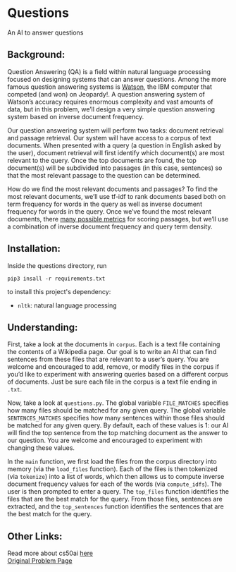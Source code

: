 # Questions

An AI to answer questions

## Background:

Question Answering (QA) is a field within natural language processing focused on designing systems that can answer questions. Among the more famous question answering systems is [Watson](https://en.wikipedia.org/wiki/Watson_(computer)), the IBM computer that competed (and won) on Jeopardy!. A question answering system of Watson’s accuracy requires enormous complexity and vast amounts of data, but in this problem, we’ll design a very simple question answering system based on inverse document frequency.

Our question answering system will perform two tasks: document retrieval and passage retrieval. Our system will have access to a corpus of text documents. When presented with a query (a question in English asked by the user), document retrieval will first identify which document(s) are most relevant to the query. Once the top documents are found, the top document(s) will be subdivided into passages (in this case, sentences) so that the most relevant passage to the question can be determined.

How do we find the most relevant documents and passages? To find the most relevant documents, we’ll use tf-idf to rank documents based both on term frequency for words in the query as well as inverse document frequency for words in the query. Once we’ve found the most relevant documents, there [many possible metrics](https://groups.csail.mit.edu/infolab/publications/Tellex-etal-SIGIR03.pdf) for scoring passages, but we’ll use a combination of inverse document frequency and query term density.

## Installation:

Inside the questions directory, run
```
pip3 insall -r requirements.txt
```
to install this project's dependency:
- `nltk`: natural language processing

## Understanding:

First, take a look at the documents in `corpus`. Each is a text file containing the contents of a Wikipedia page. Our goal is to write an AI that can find sentences from these files that are relevant to a user’s query. You are welcome and encouraged to add, remove, or modify files in the corpus if you’d like to experiment with answering queries based on a different corpus of documents. Just be sure each file in the corpus is a text file ending in `.txt`.

Now, take a look at `questions.py`. The global variable `FILE_MATCHES` specifies how many files should be matched for any given query. The global variable `SENTENCES_MATCHES` specifies how many sentences within those files should be matched for any given query. By default, each of these values is 1: our AI will find the top sentence from the top matching document as the answer to our question. You are welcome and encouraged to experiment with changing these values.

In the `main` function, we first load the files from the corpus directory into memory (via the `load_files` function). Each of the files is then tokenized (via `tokenize`) into a list of words, which then allows us to compute inverse document frequency values for each of the words (via `compute_idfs`). The user is then prompted to enter a query. The `top_files` function identifies the files that are the best match for the query. From those files, sentences are extracted, and the `top_sentences` function identifies the sentences that are the best match for the query.

## Other Links:

Read more about cs50ai [here](https://cs50.harvard.edu/ai/2020/)   
[Original Problem Page](https://cs50.harvard.edu/ai/2020/projects/6/questions/)